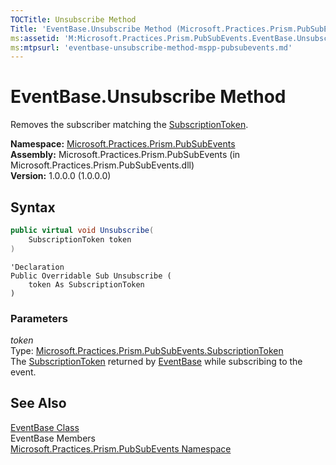 ```yaml
---
TOCTitle: Unsubscribe Method
Title: 'EventBase.Unsubscribe Method (Microsoft.Practices.Prism.PubSubEvents)'
ms:assetid: 'M:Microsoft.Practices.Prism.PubSubEvents.EventBase.Unsubscribe(Microsoft.Practices.Prism.PubSubEvents.SubscriptionToken)'
ms:mtpsurl: 'eventbase-unsubscribe-method-mspp-pubsubevents.md'
---
```


# EventBase.Unsubscribe Method

Removes the subscriber matching the [SubscriptionToken](/patterns-practices/reference/subscriptiontoken-class-mspp-pubsubevents).

**Namespace:** [Microsoft.Practices.Prism.PubSubEvents](/patterns-practices/reference/mspp-pubsubevents-namespace)  
**Assembly:** Microsoft.Practices.Prism.PubSubEvents (in Microsoft.Practices.Prism.PubSubEvents.dll)  
**Version:** 1.0.0.0 (1.0.0.0)

## Syntax

```C#
public virtual void Unsubscribe(
	SubscriptionToken token
)
```
```VB
'Declaration
Public Overridable Sub Unsubscribe ( 
	token As SubscriptionToken
)
```

### Parameters

*token*  
Type: [Microsoft.Practices.Prism.PubSubEvents.SubscriptionToken](/patterns-practices/reference/subscriptiontoken-class-mspp-pubsubevents)  
The [SubscriptionToken](/patterns-practices/reference/subscriptiontoken-class-mspp-pubsubevents) returned by [EventBase](/patterns-practices/reference/eventbase-class-mspp-pubsubevents) while subscribing to the event.

## See Also

[EventBase Class](/patterns-practices/reference/eventbase-class-mspp-pubsubevents)  
EventBase Members  
[Microsoft.Practices.Prism.PubSubEvents Namespace](/patterns-practices/reference/mspp-pubsubevents-namespace)